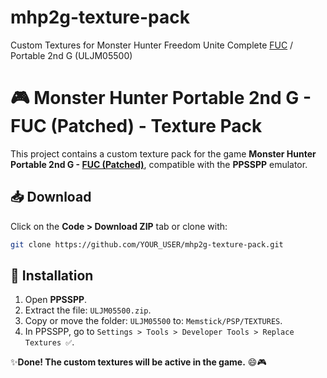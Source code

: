 # mhp2g-texture-pack
Custom Textures for Monster Hunter Freedom Unite Complete [FUC](https://fucomplete.github.io/) / Portable 2nd G (ULJM05500)

# 🎮 Monster Hunter Portable 2nd G - FUC (Patched) - Texture Pack
This project contains a custom texture pack for the game **Monster Hunter Portable 2nd G - [FUC (Patched)](https://fucomplete.github.io/)**, compatible with the **PPSSPP** emulator.

## 📥 Download

Click on the **Code > Download ZIP** tab or clone with:
```bash
git clone https://github.com/YOUR_USER/mhp2g-texture-pack.git
```

## 🧾 Installation

1. Open **PPSSPP**.
2. Extract the file: `ULJM05500.zip`.
3. Copy or move the folder: `ULJM05500` to: `Memstick/PSP/TEXTURES`.
4. In PPSSPP, go to `Settings > Tools > Developer Tools > Replace Textures ✅`.

✨**Done! The custom textures will be active in the game.** 😄🎮
